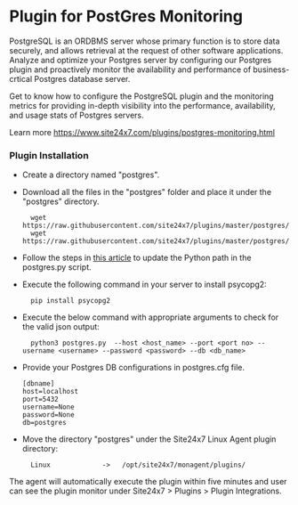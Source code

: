 Plugin for PostGres Monitoring
=============================

PostgreSQL is an ORDBMS server whose primary function is to store data securely, and allows retrieval at the request of other software applications. Analyze and optimize your Postgres server by configuring our Postgres plugin and proactively monitor the availability and performance of business-crtical Postgres database server.

Get to know how to configure the PostgreSQL plugin and the monitoring metrics for providing in-depth visibility into the performance, availability, and usage stats of Postgres servers.

Learn more https://www.site24x7.com/plugins/postgres-monitoring.html

### Plugin Installation  

- Create a directory named "postgres".
- Download all the files in the "postgres" folder and place it under the "postgres" directory.

		wget https://raw.githubusercontent.com/site24x7/plugins/master/postgres/postgres.py
		wget https://raw.githubusercontent.com/site24x7/plugins/master/postgres/postgres.cfg

- Follow the steps in [this article](https://support.site24x7.com/portal/en/kb/articles/updating-python-path-in-a-plugin-script-for-linux-servers) to update the Python path in the postgres.py script.

- Execute the following command in your server to install psycopg2: 

		pip install psycopg2

- Execute the below command with appropriate arguments to check for the valid json output:

		python3 postgres.py  --host <host_name> --port <port no> --username <username> --password <password> --db <db_name>

- Provide your Postgres DB configurations in postgres.cfg file.

    ```
	[dbname]
    host=localhost
    port=5432
    username=None
    password=None
    db=postgres
    ```
  
- Move the directory "postgres" under the Site24x7 Linux Agent plugin directory: 

		Linux             ->   /opt/site24x7/monagent/plugins/

The agent will automatically execute the plugin within five minutes and user can see the plugin monitor under Site24x7 > Plugins > Plugin Integrations.
